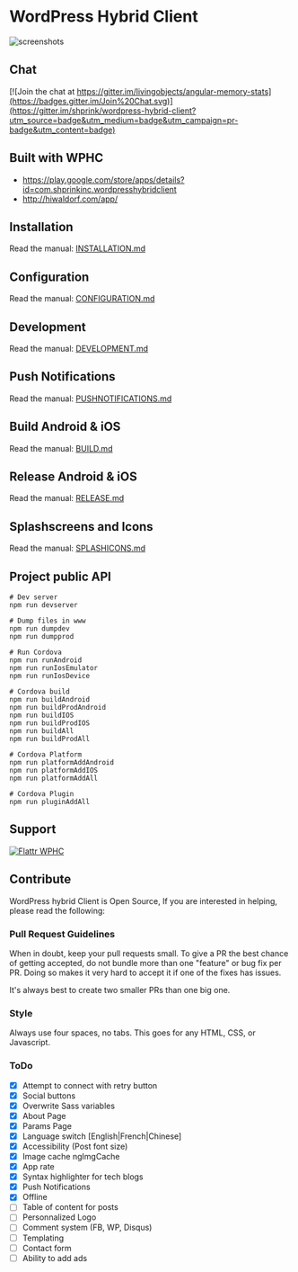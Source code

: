 # WordPress Hybrid Client

![screenshots](http://julienrenaux.fr/wp-content/uploads/2015/07/devices.jpg)

## Chat

[![Join the chat at https://gitter.im/livingobjects/angular-memory-stats](https://badges.gitter.im/Join%20Chat.svg)](https://gitter.im/shprink/wordpress-hybrid-client?utm_source=badge&utm_medium=badge&utm_campaign=pr-badge&utm_content=badge)

## Built with WPHC

* https://play.google.com/store/apps/details?id=com.shprinkinc.wordpresshybridclient
* http://hiwaldorf.com/app/

## Installation

Read the manual: [INSTALLATION.md](INSTALLATION.md)

## Configuration

Read the manual: [CONFIGURATION.md](CONFIGURATION.md)

## Development

Read the manual: [DEVELOPMENT.md](DEVELOPMENT.md)

## Push Notifications

Read the manual: [PUSHNOTIFICATIONS.md](PUSHNOTIFICATIONS.md)

## Build Android & iOS

Read the manual: [BUILD.md](BUILD.md)

## Release Android & iOS

Read the manual: [RELEASE.md](RELEASE.md)

## Splashscreens and Icons

Read the manual: [SPLASHICONS.md](SPLASHICONS.md)

## Project public API

```
# Dev server
npm run devserver

# Dump files in www
npm run dumpdev
npm run dumpprod

# Run Cordova
npm run runAndroid
npm run runIosEmulator
npm run runIosDevice

# Cordova build
npm run buildAndroid
npm run buildProdAndroid
npm run buildIOS
npm run buildProdIOS
npm run buildAll
npm run buildProdAll

# Cordova Platform
npm run platformAddAndroid
npm run platformAddIOS
npm run platformAddAll

# Cordova Plugin
npm run pluginAddAll
```

## Support

[![Flattr WPHC](http://api.flattr.com/button/flattr-badge-large.png)](https://flattr.com/submit/auto?user_id=shprink&url=https%3A%2F%2Fgithub.com%2Fshprink%2Fwordpress-hybrid-client)

## Contribute

WordPress hybrid Client is Open Source, If you are interested in helping, please read the following:

### Pull Request Guidelines

When in doubt, keep your pull requests small. To give a PR the best chance of getting accepted, do not bundle more than one "feature" or bug fix per PR. Doing so makes it very hard to accept it if one of the fixes has issues.

It's always best to create two smaller PRs than one big one.

### Style

Always use four spaces, no tabs. This goes for any HTML, CSS, or Javascript.

### ToDo

- [X] Attempt to connect with retry button
- [X] Social buttons
- [X] Overwrite Sass variables
- [X] About Page
- [X] Params Page
- [X] Language switch [English|French|Chinese]
- [X] Accessibility (Post font size)
- [X] Image cache ngImgCache
- [X] App rate
- [X] Syntax highlighter for tech blogs
- [X] Push Notifications
- [X] Offline
- [ ] Table of content for posts
- [ ] Personnalized Logo
- [ ] Comment system (FB, WP, Disqus)
- [ ] Templating
- [ ] Contact form
- [ ] Ability to add ads

